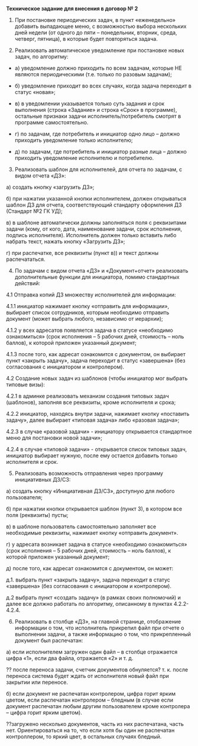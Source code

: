 **Техническое задание для внесения в договор № 2**

1. При постановке периодических задач, в пункт «еженедельно» добавить выпадающее меню, с возможностью выбора нескольких дней недели (от одного до пяти – понедельник, вторник, среда, четверг, пятница), в которые будет повторяться задача.


2. Реализовать автоматическое уведомление при постановке новых задач, по алгоритму: 

- а) уведомление должно приходить по всем задачам, которые НЕ являются периодическими (т.е. только по разовым задачам);

- б) уведомление приходит во всех случаях, когда задача переходит в статус «новая»;

- в) в уведомлении указывается только суть задания и срок выполнения (строка «Задание» и строка «Срок» в программе), остальные признаки задачи исполнитель/потребитель смотрят в программе самостоятельно.

- г) по задачам, где потребитель и инициатор одно лицо – должно приходить уведомление только исполнителю; 

- д) по задачам, где потребитель и инициатор разные лица – должно приходить уведомление исполнителю и потребителю.


3. Реализовать шаблон для исполнителей, для отчета по задачам, с видом отчета  «ДЗ»:

а) создать кнопку «загрузить ДЗ»;

б) при нажатии указанной кнопки исполнителем, должен открываться шаблон ДЗ для отчета, соответствующий стандарту оформления ДЗ (Стандарт №2 ГК УД);

в)  в шаблоне автоматически должны заполняться поля с реквизитами задачи (кому, от кого, дата, наименование задачи, срок исполнения, подпись исполнителя). Исполнитель должен только вставить либо набрать текст, нажать кнопку «Загрузить ДЗ»;

г)  при распечатке, все реквизиты (пункт в)) и текст должны распечататься.


4. По задачам с видом отчета «ДЗ» и «Документ+отчет» реализовать дополнительные функции для инициатора, помимо стандартных действий:

4.1 Отправка копий ДЗ множеству исполнителей для информации:

4.1.1 инициатор нажимает кнопку «отправить для информации», выбирает список сотрудников, которым необходимо отправить документ (может выбрать любого, независимо от иерархии);

4.1.2 у всех адресатов появляется задача в статусе «необходимо ознакомиться» (срок исполнения – 5 рабочих дней, стоимость – ноль баллов), к которой приложен указанный документ;

4.1.3 после того, как адресат ознакомится с документом, он выбирает пункт «закрыть задачу», задача переходит в статус «завершена» (без согласования с инициатором и контролером).

4.2  Создание новых задач из шаблонов (чтобы инициатор мог выбрать типовые визы):

4.2.1 в админке реализовать механизм создания типовых задач (шаблонов), заполняя все реквизиты, кроме исполнителя и срока;

4.2.2 инициатор, находясь внутри задачи, нажимает кнопку «поставить задачу», далее выбирает «типовая задача» либо «разовая задача»;

4.2.3 в случае «разовой задачи» - инициатору открывается стандартное меню для постановки новой задачи»;

4.2.4 в случае «типовой задачи» - открывается список типовых задач, инициатор выбирает нужную, после ему остается добавить только исполнителя и срок.


5. Реализовать возможность отправления через программу инициативных ДЗ/СЗ: 

а) создать кнопку «Инициативная ДЗ/СЗ», доступную для любого пользователя;

б) при нажатии кнопки открывается шаблон (пункт 3), в котором все поля (реквизиты) пусты;

в) в шаблоне пользователь самостоятельно заполняет все необходимые реквизиты, нажимает кнопку «отправить документ».

г) у адресата возникает задача в статусе «необходимо ознакомиться» (срок исполнения – 5 рабочих дней, стоимость – ноль баллов), к которой приложен указанный документ;

д)  после того, как адресат ознакомится с документом, он может:

д.1. выбрать пункт «закрыть задачу», задача переходит в статус «завершена» (без согласования с инициатором и контролером).

д.2 выбрать пункт «создать задачу» (в рамках своих полномочий) и далее все должно работать по алгоритму, описанному в пунктах 4.2.2-4.2.4.


6. Реализовать в столбце «ДЗ», на главной странице, отображение информации о том, что исполнитель прикрепил файл при отчете о выполнении задачи, а также информацию о том, что прикрепленный документ был распечатан:

а) если исполнителем загружен один файл – в столбце отражается цифра «1», если два файла, отражается «2» и т. д.

?? после переноса задачи, счетчик документов обнуляется? т. к. после переноса система будет ждать от исполнителя новый файл при закрытии или переносе.

б) если документ не распечатан контролером, цифра горит ярким цветом, если распечатан контролером – бледным (в случае если документ распечатан любым другим пользователем кроме контролера – цифра горит ярким цветом).

??загружено несколько документов, часть из них распечатана, часть нет. Ориентироваться на то, что если хотя бы один не распечатан контроллером, то яркий цвет, в остальных случаях бледный.
